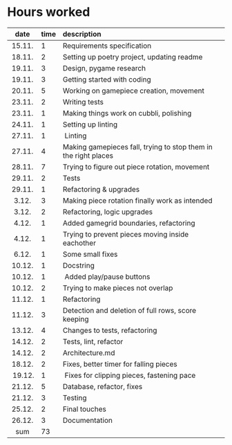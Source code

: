 # Hours worked

| date  | time | description  |
| :----:|:-----| :-----|
| 15.11.| 1    | Requirements specification|
| 18.11.| 2    | Setting up poetry project, updating readme
| 19.11.| 3    | Design, pygame research
| 19.11.| 3    | Getting started with coding
| 20.11.| 5    | Working on gamepiece creation, movement 
| 23.11.| 2    | Writing tests
| 23.11.| 1    | Making things work on cubbli, polishing
| 24.11.| 1    | Setting up linting
| 27.11.| 1    | Linting
| 27.11.| 4    | Making gamepieces fall, trying to stop them in the right places 
| 28.11.| 7    | Trying to figure out piece rotation, movement
| 29.11.| 2    | Tests
| 29.11.| 1    | Refactoring & upgrades
|  3.12.| 3    | Making piece rotation finally work as intended
|  3.12.| 2    | Refactoring, logic upgrades
|  4.12.| 1    | Added gamegrid boundaries, refactoring
|  4.12.| 1    | Trying to prevent pieces moving inside eachother
|  6.12.| 1    | Some small fixes
| 10.12.| 1    | Docstring
| 10.12.| 1    | Added play/pause buttons
| 10.12.| 2    | Trying to make pieces not overlap
| 11.12.| 1    | Refactoring
| 11.12.| 3    | Detection and deletion of full rows, score keeping
| 13.12.| 4    | Changes to tests, refactoring
| 14.12.| 2    | Tests, lint, refactor
| 14.12.| 2    | Architecture.md
| 18.12.| 2    | Fixes, better timer for falling pieces
| 19.12.| 1    | Fixes for clipping pieces, fastening pace
| 21.12.| 5    | Database, refactor, fixes
| 21.12.| 3    | Testing
| 25.12.| 2    | Final touches
| 26.12.| 3    | Documentation
| sum   | 73   | |


